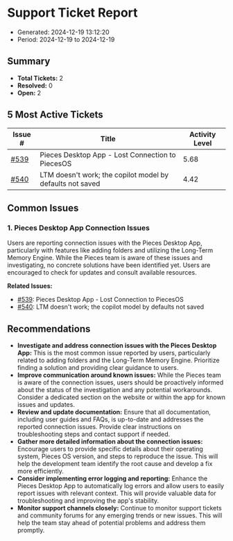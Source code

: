 # Support Ticket Report
- Generated: 2024-12-19 13:12:20
- Period: 2024-12-19 to 2024-12-19

## Summary
- **Total Tickets:** 2
- **Resolved:** 0
- **Open:** 2

## 5 Most Active Tickets
| Issue # | Title | Activity Level |
|---------|-------|----------------|
| [#539](https://github.com/pieces-app/support/issues/539) | Pieces Desktop App - Lost Connection to PiecesOS | 5.68 |
| [#540](https://github.com/pieces-app/support/issues/540) | LTM doesn't work; the copilot model by defaults not saved | 4.42 |

## Common Issues
### 1. Pieces Desktop App Connection Issues
Users are reporting connection issues with the Pieces Desktop App, particularly with features like adding folders and utilizing the Long-Term Memory Engine. While the Pieces team is aware of these issues and investigating, no concrete solutions have been identified yet. Users are encouraged to check for updates and consult available resources.

**Related Issues:**
- [#539](https://github.com/pieces-app/support/issues/539): Pieces Desktop App - Lost Connection to PiecesOS
- [#540](https://github.com/pieces-app/support/issues/540): LTM doesn't work; the copilot model by defaults not saved


## Recommendations
- **Investigate and address connection issues with the Pieces Desktop App:** This is the most common issue reported by users, particularly related to adding folders and the Long-Term Memory Engine. Prioritize finding a solution and providing clear guidance to users.
- **Improve communication around known issues:** While the Pieces team is aware of the connection issues, users should be proactively informed about the status of the investigation and any potential workarounds. Consider a dedicated section on the website or within the app for known issues and updates.
- **Review and update documentation:** Ensure that all documentation, including user guides and FAQs, is up-to-date and addresses the reported connection issues. Provide clear instructions on troubleshooting steps and contact support if needed.
- **Gather more detailed information about the connection issues:** Encourage users to provide specific details about their operating system, Pieces OS version, and steps to reproduce the issue. This will help the development team identify the root cause and develop a fix more efficiently.
- **Consider implementing error logging and reporting:** Enhance the Pieces Desktop App to automatically log errors and allow users to easily report issues with relevant context. This will provide valuable data for troubleshooting and improving the app's stability.
- **Monitor support channels closely:** Continue to monitor support tickets and community forums for any emerging trends or new issues. This will help the team stay ahead of potential problems and address them promptly.
